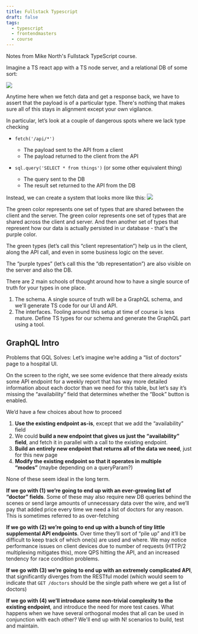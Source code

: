 ```yaml
---
title: Fullstack Typescript
draft: false
tags:
  - typescript
  - frontendmasters
  - course
---
```


Notes from Mike North's Fullstack TypeScript course.

Imagine a TS react app with a TS node server, and a relational DB of some sort:

<img src="https://www.typescript-training.com/static/dd387724950089be867964b4bfba4e2a/29114/fullstack-ts.001.png" >

Anytime here when we fetch data and get a response back, we have to assert that the payload is of a particular type. There's nothing that makes sure all of this stays in alignment except your own vigilance. 

In particular, let’s look at a couple of dangerous spots where we lack type checking

- `fetch('/api/*')`
    
    - The payload sent to the API from a client
    - The payload returned to the client from the API
- `sql.query('SELECT * from things')` (or some other equivalent thing)
    
    - The query sent to the DB
    - The result set returned to the API from the DB

Instead, we can create a system that looks more like this:
<img src="https://www.typescript-training.com/static/fcbbefd71d5d4f929bda66cdb8a88c43/29114/fullstack-ts.002.png" >

The green color represents one set of types that are shared between the client and the server. The green color represents one set of types that are shared across the client and server. And then another set of types that represent how our data is actually persisted in ur database - that's the purple color.

The green types (let’s call this “client representation”) help us in the client, along the API call, and even in some business logic on the sever.

The “purple types” (let’s call this the “db representation”) are also visible on the server and also the DB. 

There are 2 main schools of thought around how to have a single source of truth for your types in one place.

1) The schema. A single source of truth will be a GraphQL schema, and we'll generate TS code for our UI and API.
2) The interfaces. Tooling around this setup at time of course is less mature. Define TS types for our schema and generate the GraphQL part using a tool.

## GraphQL Intro

Problems that GQL Solves:
Let’s imagine we’re adding a “list of doctors” page to a hospital UI.

On the screen to the right, we see some evidence that there already exists some API endpoint for a weekly report that has way more detailed information about each doctor than we need for this table, but let’s say it’s missing the “availability” field that determines whether the “Book” button is enabled.

We’d have a few choices about how to proceed

1. **Use the existing endpoint as-is**, except that we add the “availability” field
2. We could **build a new endpoint that gives us just the “availability” field**, and fetch it in parallel with a call to the existing endpoint.
3. **Build an entirely new endpoint that returns all of the data we need**, just for this new page
4. **Modify the existing endpoint so that it operates in multiple “modes”** (maybe depending on a queryParam?)

None of these seem ideal in the long term.

**If we go with (1) we’re going to end up with an ever-growing list of “doctor” fields**. Some of these may also require new DB queries behind the scenes or send large amounts of unnecessary data over the wire, and we’ll pay that added price every time we need a list of doctors for any reason. This is sometimes referred to as over-fetching

**If we go with (2) we’re going to end up with a bunch of tiny little supplemental API endpoints**. Over time they’ll sort of “pile up” and it’ll be difficult to keep track of which one(s) are used and where. We may notice performance issues on client devices due to number of requests (HTTP/2 multiplexing mitigates this), more QPS hitting the API, and an increased tendency for race condition problems.

**If we go with (3) we’re going to end up with an extremely complicated API**, that significantly diverges from the RESTful model (which would seem to indicate that `GET /doctors` should be the single path where we get a list of doctors)

**If we go with (4) we’ll introduce some non-trivial complexity to the existing endpoint**, and introduce the need for more test cases. What happens when we have several orthogonal modes that all can be used in conjunction with each other? We'll end up with N! scenarios to build, test and maintain.

